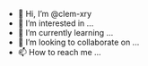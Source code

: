 - 👋 Hi, I’m @clem-xry
- 👀 I’m interested in ...
- 🌱 I’m currently learning ...
- 💞️ I’m looking to collaborate on ...
- 📫 How to reach me ...

<!---
clem-xry/clem-xry is a ✨ special ✨ repository because its `README.md` (this file) appears on your GitHub profile.
You can click the Preview link to take a look at your changes.
--->
